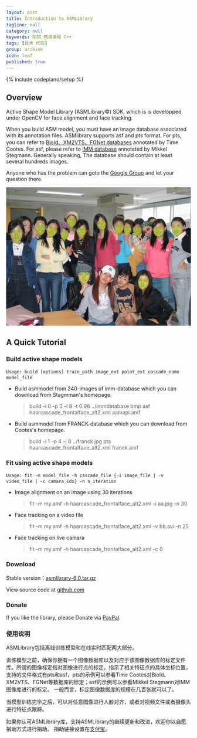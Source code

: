 ```yaml
---
layout: post
title: Introduction to ASMLibrary
tagline: null
category: null
keywords: 陷阱 网络编程 C++
tags: [技术 代码]
group: archive
icon: leaf
published: true
---
```


{% include codepiano/setup %}

## Overview

Active Shape Model Library (ASMLibrary©) SDK, which is is developped under OpenCV for face alignment and face tracking. 

When you build ASM model, you must have an image database associated with its annotation files. ASMlibrary supports asf and pts format. For pts, you can refer to [BioId、XM2VTS、FGNet databases](http://personalpages.manchester.ac.uk/staff/timothy.f.cootes/tfc_software.html)  annotated by Time Cootes. For asf, please refer to [IMM database](http://www2.imm.dtu.dk/pubdb/views/publication_details.php?id=922)  annotated by Mikkel Stegmann. Generally speaking, The database should contain at least several hundreds images.  

Anyone who has the problem can goto the [Google Group](http://groups.google.com/group/asmlibrary) and let your question there. 

![image](/assets/post-images/null-cd0fb4cd-fb92-47de-cc6d-c66b462d0c91.jpg)

## A Quick Tutorial

### Build active shape models

    Usage: build [options] train_path image_ext point_ext cascade_name model_file 
    
 * Build asmmodel from 240-images of imm-database which you can download from Stagmman's homepage. 
 
    > build -i 0 -p 3 -l 8 -t 0.98 ../immdatabase bmp asf haarcascade_frontalface_alt2.xml aamapi.amf 

 * Build asmmodel from FRANCK-database which you can download from Cootes's homepage. 

    > build -i 1 -p 4 -l 8 ../franck jpg pts haarcascade_frontalface_alt2.xml franck.amf  

### Fit using active shape models

    Usage: fit -m model_file -h cascade_file {-i image_file | -v video_file | -c camara_idx} -n n_iteration

 * Image alignment on an image using 30 iterations

    > fit -m my.amf -h haarcascade_frontalface_alt2.xml -i aa.jpg -n 30

 * Face tracking on a video file

    > fit -m my.amf -h haarcascade_frontalface_alt2.xml -v bb.avi -n 25

 * Face tracking on live camara

    > fit -m my.amf -h haarcascade_frontalface_alt2.xml -c 0 

### Download

Stable version：[asmlibrary-6.0.tar.gz](https://github.com/greatyao/asmlibrary/archive/master.zip) 

View source code at [github.com](https://github.com/greatyao/asmlibrary)

### Donate ###

If you like the library, please Donate via [PayPal](https://www.paypal.com/cgi-bin/webscr?cmd=_s-xclick&hosted_button_id=CS9NXZETE7X4L).

### 使用说明 ###

ASMLibrary包括离线训练模型和在线实时匹配两大部分。 

训练模型之前，确保你拥有一个图像数据库以及对应于该图像数据库的标定文件库。所谓的图像标定指对图像进行点的标定，指示了相关特征点的具体坐标位置，支持的文件格式有pts和asf，pts的示例可以参看Time Cootes对BioId、XM2VTS、FGNet等数据库的标定；asf的示例可以参看Mikkel Stegmann对IMM图像库进行的标定。 一般而言，标定图像数据库的规模在几百张就可以了。 

当模型训练完毕之后，可以对任意图像进行人脸对齐，或者对视频文件或者摄像头进行特征点跟踪。 

如果你认可ASMLibrary库，支持ASMLibrary的继续更新和改进，欢迎你以自愿捐助方式进行捐助。 捐助链接设置在[支付宝](https://me.alipay.com/asmlibrary)。
